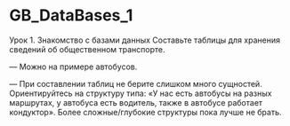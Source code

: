 # GB_DataBases_1

Урок 1. Знакомство с базами данных
Составьте таблицы для хранения сведений об общественном транспорте.

— Можно на примере автобусов.

— При составлении таблиц не берите слишком много сущностей. Ориентируйтесь на структуру типа: «У нас есть автобусы на разных маршрутах, у автобуса есть водитель, также в автобусе работает кондуктор». Более сложные/глубокие структуры пока лучше не брать.
